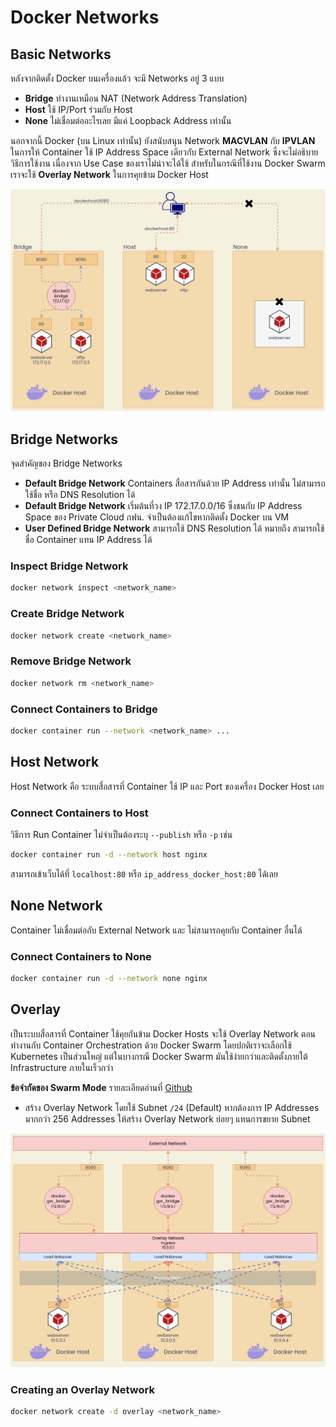 # Docker Networks

## Basic Networks

หลังจากติดตั้ง Docker บนเครื่องแล้ว จะมี Networks อยู่ 3 แบบ

- **Bridge** ทำงานเหมือน NAT (Network Address Translation)
- **Host** ใช้ IP/Port ร่วมกับ Host
- **None** ไม่เชื่อมต่ออะไรเลย มีแค่ Loopback Address เท่านั้น

นอกจากนี้ Docker (บน Linux เท่านั้น) ยังสนับสนุน Network **MACVLAN** กับ **IPVLAN** ในการให้ Container ใช้ IP Address Space เดียวกับ External Network ซึ่งจะไม่อธิบายวิธีการใช้งาน เนื่องจาก Use Case ของเราไม่น่าจะได้ใช้ สำหรับในกรณีที่ใช้งาน Docker Swarm เราจะใช้ **Overlay Network** ในการคุยข้าม Docker Host

![Basic Networks](images/basic_networks.png)

## Bridge Networks

จุดสำคัญของ Bridge Networks

- **Default Bridge Network** Containers สื่อสารกันด้วย IP Address เท่านั้น ไม่สามารถใช้ชื่อ หรือ DNS Resolution ได้
- **Default Bridge Network** เริ่มต้นที่วง IP 172.17.0.0/16 ซึ่งชนกับ IP Address Space ของ Private Cloud กฟน. จำเป็นต้องแก้ไขหากติดตั้ง Docker บน VM
- **User Defined Bridge Network** สามารถใช้ DNS Resolution ได้ หมายถึง สามารถใช้ชื่อ Container แทน IP Address ได้

### Inspect Bridge Network

```bash
docker network inspect <network_name>
```

### Create Bridge Network

```bash
docker network create <network_name>
```

### Remove Bridge Network

```bash
docker network rm <network_name>
```

### Connect Containers to Bridge

```bash
docker container run --network <network_name> ...
```

## Host Network

Host Network คือ ระบบสื่อสารที่ Container ใช้ IP และ Port ของเครื่อง Docker Host เลย

### Connect Containers to Host

วิธีการ Run Container ไม่จำเป็นต้องระบุ `--publish` หรือ `-p` เช่น

```bash
docker container run -d --network host nginx
```

สามารถเข้าเว็บได้ที่ `localhost:80` หรือ `ip_address_docker_host:80` ได้เลย

## None Network

Container ไม่เชื่อมต่อกับ External Network และ ไม่สามารถคุยกับ Container อื่นได้

### Connect Containers to None

```bash
docker container run -d --network none nginx
```

## Overlay

เป็นระบบสื่อสารที่ Container ใช้คุยกันข้าม Docker Hosts จะใช้ Overlay Network ตอนทำงานกับ Container Orchestration ด้วย Docker Swarm
โดยปกติเราจะเลือกใช้ Kubernetes เป็นส่วนใหญ่ แต่ในบางกรณี Docker Swarm มันใช้ง่ายกว่าและติดตั้งภายใต้ Infrastructure ภายในเร็วกว่า

**ข้อจำกัดของ Swarm Mode** รายละเอียดอ่านที่ [Github](https://github.com/moby/moby/issues/30820)

- สร้าง Overlay Network โดยใช้ Subnet `/24` (Default) หากต้องการ IP Addresses มากกว่า 256 Addresses ให้สร้าง Overlay Network ย่อยๆ แทนการขยาย Subnet

![Overlay Network](images/overlay_networks.png)

### Creating an Overlay Network

```bash
docker network create -d overlay <network_name>
```
